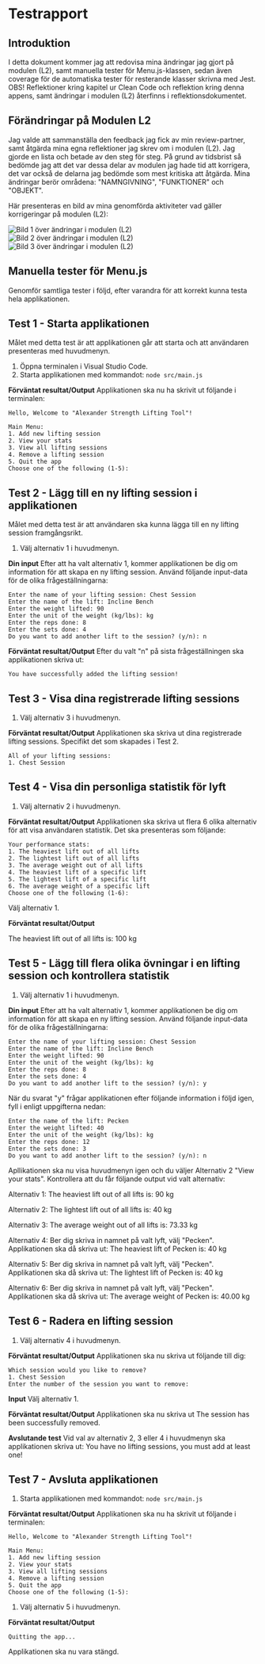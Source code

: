 # Testrapport

## Introduktion

I detta dokument kommer jag att redovisa mina ändringar jag gjort på modulen (L2), samt manuella tester för Menu.js-klassen, sedan även coverage för de automatiska tester för resterande klasser skrivna med Jest. OBS! Reflektioner kring kapitel ur Clean Code och reflektion kring denna appens, samt ändringar i modulen (L2) återfinns i reflektionsdokumentet.

## Förändringar på Modulen L2

Jag valde att sammanställa den feedback jag fick av min review-partner, samt åtgärda mina egna reflektioner jag skrev om i modulen (L2). Jag gjorde en lista och betade av den steg för steg. På grund av tidsbrist så bedömde jag att det var dessa delar av modulen jag hade tid att korrigera, det var också de delarna jag bedömde som mest kritiska att åtgärda. Mina ändringar berör områdena: "NAMNGIVNING", "FUNKTIONER" och "OBJEKT".

Här presenteras en bild av mina genomförda aktiviteter vad gäller korrigeringar på modulen (L2):

![Bild 1 över ändringar i modulen (L2)](namngivning.png)
![Bild 2 över ändringar i modulen (L2)](forenkladefunktioner.png)
![Bild 3 över ändringar i modulen (L2)](objektatgardat.png)

## Manuella tester för Menu.js

Genomför samtliga tester i följd, efter varandra för att korrekt kunna testa hela applikationen.

## Test 1 - Starta applikationen

Målet med detta test är att applikationen går att starta och att användaren presenteras med huvudmenyn.

1. Öppna terminalen i Visual Studio Code.
2. Starta applikationen med kommandot:
   `node src/main.js`

**Förväntat resultat/Output**
Applikationen ska nu ha skrivit ut följande i terminalen:

```
Hello, Welcome to "Alexander Strength Lifting Tool"!

Main Menu:
1. Add new lifting session
2. View your stats
3. View all lifting sessions
4. Remove a lifting session
5. Quit the app
Choose one of the following (1-5):
```

## Test 2 - Lägg till en ny lifting session i applikationen

Målet med detta test är att användaren ska kunna lägga till en ny lifting session framgångsrikt.

1. Välj alternativ 1 i huvudmenyn.

**Din input**
Efter att ha valt alternativ 1, kommer applikationen be dig om information för att skapa en ny lifting session. Använd följande input-data för de olika frågeställningarna:

```
Enter the name of your lifting session: Chest Session
Enter the name of the lift: Incline Bench
Enter the weight lifted: 90
Enter the unit of the weight (kg/lbs): kg
Enter the reps done: 8
Enter the sets done: 4
Do you want to add another lift to the session? (y/n): n
```

**Förväntat resultat/Output**
Efter du valt "n" på sista frågeställningen ska applikationen skriva ut:

```
You have successfully added the lifting session!
```

## Test 3 - Visa dina registrerade lifting sessions

1. Välj alternativ 3 i huvudmenyn.

**Förväntat resultat/Output**
Applikationen ska skriva ut dina registrerade lifting sessions. Specifikt det som skapades i Test 2.

```
All of your lifting sessions:
1. Chest Session
```

## Test 4 - Visa din personliga statistik för lyft

1. Välj alternativ 2 i huvudmenyn.

**Förväntat resultat/Output**
Applikationen ska skriva ut flera 6 olika alternativ för att visa användaren statistik. Det ska presenteras som följande:

```
Your performance stats:
1. The heaviest lift out of all lifts
2. The lightest lift out of all lifts
3. The average weight out of all lifts
4. The heaviest lift of a specific lift
5. The lightest lift of a specific lift
6. The average weight of a specific lift
Choose one of the following (1-6):
```

Välj alternativ 1.

**Förväntat resultat/Output**

The heaviest lift out of all lifts is: 100 kg

## Test 5 - Lägg till flera olika övningar i en lifting session och kontrollera statistik

1. Välj alternativ 1 i huvudmenyn.

**Din input**
Efter att ha valt alternativ 1, kommer applikationen be dig om information för att skapa en ny lifting session. Använd följande input-data för de olika frågeställningarna:

```
Enter the name of your lifting session: Chest Session
Enter the name of the lift: Incline Bench
Enter the weight lifted: 90
Enter the unit of the weight (kg/lbs): kg
Enter the reps done: 8
Enter the sets done: 4
Do you want to add another lift to the session? (y/n): y
```

När du svarat "y" frågar applikationen efter följande information i följd igen, fyll i enligt uppgifterna nedan:

```
Enter the name of the lift: Pecken
Enter the weight lifted: 40
Enter the unit of the weight (kg/lbs): kg
Enter the reps done: 12
Enter the sets done: 3
Do you want to add another lift to the session? (y/n): n
```

Apllikationen ska nu visa huvudmenyn igen och du väljer Alternativ 2 "View your stats". Kontrollera att du får följande output vid valt alternativ:

Alternativ 1: The heaviest lift out of all lifts is: 90 kg

Alternativ 2: The lightest lift out of all lifts is: 40 kg

Alternativ 3: The average weight out of all lifts is: 73.33 kg

Alternativ 4: Ber dig skriva in namnet på valt lyft, välj "Pecken". Applikationen ska då skriva ut: The heaviest lift of Pecken is: 40 kg

Alternativ 5: Ber dig skriva in namnet på valt lyft, välj "Pecken". Applikationen ska då skriva ut: The lightest lift of Pecken is: 40 kg

Alternativ 6: Ber dig skriva in namnet på valt lyft, välj "Pecken". Applikationen ska då skriva ut: The average weight of Pecken is: 40.00 kg

## Test 6 - Radera en lifting session

1. Välj alternativ 4 i huvudmenyn.

**Förväntat resultat/Output**
Applikationen ska nu skriva ut följande till dig:

```
Which session would you like to remove?
1. Chest Session
Enter the number of the session you want to remove:
```

**Input**
Välj alternativ 1.

**Förväntat resultat/Output**
Applikationen ska nu skriva ut The session has been successfully removed.

**Avslutande test**
Vid val av alternativ 2, 3 eller 4 i huvudmenyn ska applikationen skriva ut: You have no lifting sessions, you must add at least one!

## Test 7 - Avsluta applikationen

1. Starta applikationen med kommandot:
   `node src/main.js`

**Förväntat resultat/Output**
Applikationen ska nu ha skrivit ut följande i terminalen:

```
Hello, Welcome to "Alexander Strength Lifting Tool"!

Main Menu:
1. Add new lifting session
2. View your stats
3. View all lifting sessions
4. Remove a lifting session
5. Quit the app
Choose one of the following (1-5):
```

1. Välj alternativ 5 i huvudmenyn.

**Förväntat resultat/Output**

```
Quitting the app...
```

Applikationen ska nu vara stängd.
